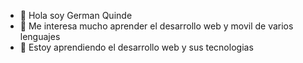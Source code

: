 - 👋 Hola soy German Quinde
- 👀 Me interesa mucho aprender el desarrollo web y movil de varios lenguajes
- 🌱 Estoy aprendiendo el desarrollo web y sus tecnologias

<!---
german-quindep/german-quindep is a ✨ special ✨ repository because its `README.md` (this file) appears on your GitHub profile.
You can click the Preview link to take a look at your changes.
--->
